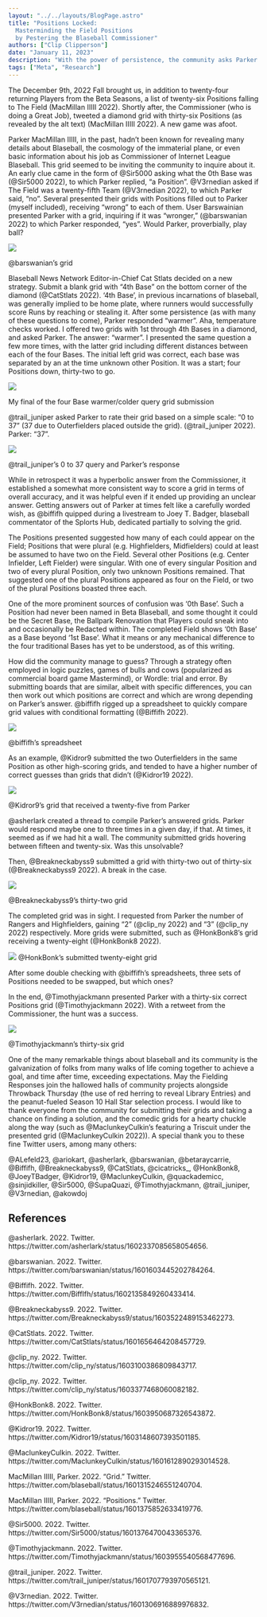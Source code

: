 ```yaml
---
layout: "../../layouts/BlogPage.astro"
title: "Positions Locked: 
  Masterminding the Field Positions 
  by Pestering the Blaseball Commissioner"
authors: ["Clip Clipperson"]
date: "January 11, 2023"
description: "With the power of persistence, the community asks Parker MacMillan IIIII about a mysterious grid and the Fallen Positions and manage to figure out the Field."
tags: ["Meta", "Research"]
---
```


The December 9th, 2022 Fall brought us, in addition to twenty-four returning Players from the Beta Seasons, a list of twenty-six Positions falling to The Field (MacMillan IIIII 2022). Shortly after, the Commissioner (who is doing a Great Job), tweeted a diamond grid with thirty-six Positions (as revealed by the alt text) (MacMillan IIIII 2022). A new game was afoot.

Parker MacMillan IIIII, in the past, hadn’t been known for revealing many details about Blaseball, the cosmology of the immaterial plane, or even basic information about his job as Commissioner of Internet League Blaseball. This grid seemed to be inviting the community to inquire about it. An early clue came in the form of @Sir5000 asking what the 0th Base was (@Sir5000 2022), to which Parker replied, “a Position”. @V3rnedian asked if The Field was a twenty-fifth Team (@V3rnedian 2022), to which Parker said, “no”. Several presented their grids with Positions filled out to Parker (myself included), receiving “wrong” to each of them. User Barswainian presented Parker with a grid, inquiring if it was “wronger,” (@barswanian 2022) to which Parker responded, “yes”. Would Parker, proverbially, play ball?

![](/blog/masterminding-the-field-positions/barswanian.jpg)

@barswanian’s grid

Blaseball News Network Editor-in-Chief Cat Stlats decided on a new strategy. Submit a blank grid with “4th Base” on the bottom corner of the diamond (@CatStlats 2022). ‘4th Base’, in previous incarnations of blaseball, was generally implied to be home plate, where runners would successfully score Runs by reaching or stealing it. After some persistence (as with many of these questions to come), Parker responded “warmer”. Aha, temperature checks worked. I offered two grids with 1st through 4th Bases in a diamond, and asked Parker. The answer: “warmer”. I presented the same question a few more times, with the latter grid including different distances between each of the four Bases. The initial left grid was correct, each base was separated by an at the time unknown other Position. It was a start; four Positions down, thirty-two to go.

![](/blog/masterminding-the-field-positions/final-four.jpg)

My final of the four Base warmer/colder query grid submission

@trail_juniper asked Parker to rate their grid based on a simple scale: “0 to 37” (37 due to Outerfielders placed outside the grid). (@trail_juniper 2022). Parker: “37”. 

![](/blog/masterminding-the-field-positions/trail-juniper.jpg)

@trail_juniper’s 0 to 37 query and Parker’s response

While in retrospect it was a hyperbolic answer from the Commissioner, it established a somewhat more consistent way to score a grid in terms of overall accuracy, and it was helpful even if it ended up providing an unclear answer. Getting answers out of Parker at times felt like a carefully worded wish, as @biffifh quipped during a livestream to Joey T. Badger, blaseball commentator of the Splorts Hub, dedicated partially to solving the grid.

The Positions presented suggested how many of each could appear on the Field; Positions that were plural (e.g. Highfielders, Midfielders) could at least be assumed to have two on the Field. Several other Positions (e.g. Center Infielder, Left Fielder) were singular. With one of every singular Position and two of every plural Position, only two unknown Positions remained. That suggested one of the plural Positions appeared as four on the Field, or two of the plural Positions boasted three each. 

One of the more prominent sources of confusion was ‘0th Base’. Such a Position had never been named in Beta Blaseball, and some thought it could be the Secret Base, the Ballpark Renovation that Players could sneak into and occasionally be Redacted within. The completed Field shows ‘0th Base’ as a Base beyond ‘1st Base’. What it means or any mechanical difference to the four traditional Bases has yet to be understood, as of this writing.

How did the community manage to guess? Through a strategy often employed in logic puzzles, games of bulls and cows (popularized as commercial board game Mastermind), or Wordle: trial and error. By submitting boards that are similar, albeit with specific differences, you can then work out which positions are correct and which are wrong depending on Parker’s answer. @biffifh rigged up a spreadsheet to quickly compare grid values with conditional formatting (@Biffifh 2022). 

![](/blog/masterminding-the-field-positions/biffifh.png)

@biffifh’s spreadsheet

As an example, @Kidror9 submitted the two Outerfielders in the same Position as other high-scoring grids, and tended to have a higher number of correct guesses than grids that didn’t (@Kidror19 2022).

![](/blog/masterminding-the-field-positions/kidror.jpg)

@Kidror9’s grid that received a twenty-five from Parker

@asherlark created a thread to compile Parker’s answered grids. Parker would respond maybe one to three times in a given day, if that. At times, it seemed as if we had hit a wall. The community submitted grids hovering between fifteen and twenty-six. Was this unsolvable? 

Then, @Breakneckabyss9 submitted a grid with thirty-two out of thirty-six (@Breakneckabyss9 2022). A break in the case. 

![](/blog/masterminding-the-field-positions/breakneckabyss.jpg)

@Breakneckabyss9’s thirty-two grid

The completed grid was in sight. I requested from Parker the number of Rangers and Highfielders, gaining “2” (@clip_ny 2022) and “3” (@clip_ny 2022) respectively. More grids were submitted, such as @HonkBonk8’s grid receiving a twenty-eight (@HonkBonk8 2022). 

![](/blog/masterminding-the-field-positions/honkbonk.jpg)
@HonkBonk’s submitted twenty-eight grid

After some double checking with @biffifh’s spreadsheets, three sets of Positions needed to be swapped, but which ones?

In the end, @Timothyjackmann presented Parker with a thirty-six correct Positions grid (@Timothyjackmann 2022). With a retweet from the Commissioner, the hunt was a success. 

![](/blog/masterminding-the-field-positions/timothyjackmann.jpg)

@Timothyjackmann’s thirty-six grid

One of the many remarkable things about blaseball and its community is the galvanization of folks from many walks of life coming together to achieve a goal, and time after time, exceeding expectations. May the Fielding Responses join the hallowed halls of community projects alongside Throwback Thursday (the use of red herring to reveal Library Entries) and the peanut-fueled Season 10 Hall Star selection process. I would like to thank everyone from the community for submitting their grids and taking a chance on finding a solution, and the comedic grids for a hearty chuckle along the way (such as @MaclunkeyCulkin’s featuring a Triscuit under the presented grid (@MaclunkeyCulkin 2022)). A special thank you to these fine Twitter users, among many others:

@ALefeld23, @ariokart, @asherlark, @barswanian, @betaraycarrie, @Biffifh, @Breakneckabyss9, @CatStlats, @cicatricks\_, @HonkBonk8, @JoeyTBadger, @Kidror19, @MaclunkeyCulkin, @quackademicc, @sinjidkiller, @Sir5000, @SupaQuazi, @Timothyjackmann, @trail_juniper, @V3rnedian, @akowdoj

## References

@asherlark. 2022. Twitter. https&#x3A;//twitter.com/asherlark/status/1602337085658054656.

@barswanian. 2022. Twitter. https&#x3A;//twitter.com/barswanian/status/1601603445202784264.

@Biffifh. 2022. Twitter. https&#x3A;//twitter.com/BiffIfh/status/1602135849260433414.

@Breakneckabyss9. 2022. Twitter. https&#x3A;//twitter.com/Breakneckabyss9/status/1603522489153462273.

@CatStlats. 2022. Twitter. https&#x3A;//twitter.com/CatStlats/status/1601656464208457729.

@clip_ny. 2022. Twitter. https&#x3A;//twitter.com/clip_ny/status/1603100386809843717.

@clip_ny. 2022. Twitter. https&#x3A;//twitter.com/clip_ny/status/1603377468060082182.

@HonkBonk8. 2022. Twitter. https&#x3A;//twitter.com/HonkBonk8/status/1603950687326543872.

@Kidror19. 2022. Twitter. https&#x3A;//twitter.com/Kidror19/status/1603148607393501185.

@MaclunkeyCulkin. 2022. Twitter. https&#x3A;//twitter.com/MaclunkeyCulkin/status/1601612890293014528.

MacMillan IIIII, Parker. 2022. “Grid.” Twitter. https&#x3A;//twitter.com/blaseball/status/1601315246551240704.

MacMillan IIIII, Parker. 2022. “Positions.” Twitter. https&#x3A;//twitter.com/blaseball/status/1601375852633419776.

@Sir5000. 2022. Twitter. https&#x3A;//twitter.com/Sir5000/status/1601376470043365376.

@Timothyjackmann. 2022. Twitter. https&#x3A;//twitter.com/Timothyjackmann/status/1603955540568477696.

@trail_juniper. 2022. Twitter. https&#x3A;//twitter.com/trail_juniper/status/1601707793970565121.

@V3rnedian. 2022. Twitter. https&#x3A;//twitter.com/V3rnedian/status/1601306916889976832.
